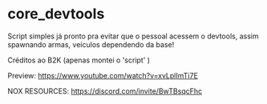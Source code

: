 # core_devtools
Script simples já pronto pra evitar que o pessoal acessem o devtools, assim spawnando armas, veículos dependendo da base!

Créditos ao B2K (apenas montei o 'script' ) 

Preview: https://www.youtube.com/watch?v=xvLplImTi7E

NOX RESOURCES: https://discord.com/invite/BwTBsqcFhc
